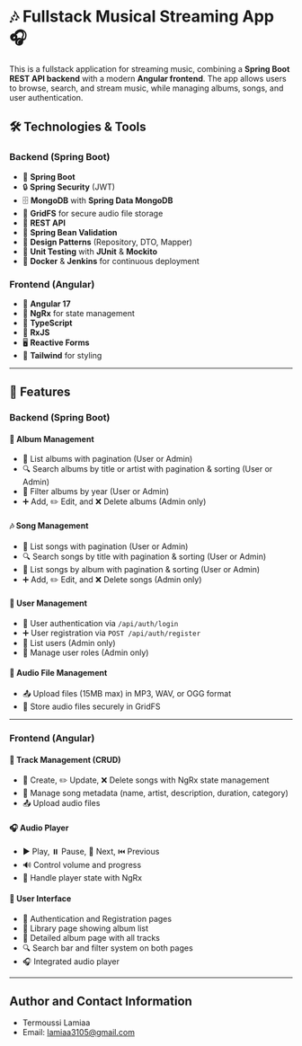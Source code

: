 # 🎶 Fullstack Musical Streaming App 🎧

This is a fullstack application for streaming music, combining a **Spring Boot REST API backend** with a modern **Angular frontend**. The app allows users to browse, search, and stream music, while managing albums, songs, and user authentication.

## 🛠️ Technologies & Tools

### Backend (Spring Boot)
- 🚀 **Spring Boot**
- 🔒 **Spring Security** (JWT)
- 🗄️ **MongoDB** with **Spring Data MongoDB**
- 🎵 **GridFS** for secure audio file storage
- 🔌 **REST API**
- 🔄 **Spring Bean Validation**
- 🧩 **Design Patterns** (Repository, DTO, Mapper)
- 🧪 **Unit Testing** with **JUnit** & **Mockito**
- 🐳 **Docker** & **Jenkins** for continuous deployment

### Frontend (Angular)
- 🔶 **Angular 17**
- 🔄 **NgRx** for state management
- 📝 **TypeScript**
- 🔀 **RxJS**
- 🖥️ **Reactive Forms**
- 🌟 **Tailwind** for styling

---

## 🚀 Features

### Backend (Spring Boot)
#### 🎵 **Album Management**
- 📜 List albums with pagination (User or Admin)
- 🔍 Search albums by title or artist with pagination & sorting (User or Admin)
- 🔄 Filter albums by year (User or Admin)
- ➕ Add, ✏️ Edit, and ❌ Delete albums (Admin only)

#### 🎶 **Song Management**
- 📜 List songs with pagination (User or Admin)
- 🔍 Search songs by title with pagination & sorting (User or Admin)
- 🎵 List songs by album with pagination & sorting (User or Admin)
- ➕ Add, ✏️ Edit, and ❌ Delete songs (Admin only)

#### 👥 **User Management**
- 🔑 User authentication via `/api/auth/login`
- ➕ User registration via `POST /api/auth/register`
- 👤 List users (Admin only)
- 🔄 Manage user roles (Admin only)

#### 📂 **Audio File Management**
- 📤 Upload files (15MB max) in MP3, WAV, or OGG format
- 💾 Store audio files securely in GridFS

---

### Frontend (Angular)
#### 🎵 **Track Management (CRUD)**
- 📝 Create, ✏️ Update, ❌ Delete songs with NgRx state management
- 📜 Manage song metadata (name, artist, description, duration, category)
- 📤 Upload audio files

#### 🎧 **Audio Player**
- ▶️ Play, ⏸️ Pause, 🔄 Next, ⏮️ Previous
- 🔊 Control volume and progress
- 🔁 Handle player state with NgRx

#### 📱 **User Interface**
- 🔑 Authentication and Registration pages
- 🎵 Library page showing album list
- 📀 Detailed album page with all tracks
- 🔍 Search bar and filter system on both pages
- 🎧 Integrated audio player

---

## Author and Contact Information
- Termoussi Lamiaa 
- Email: lamiaa3105@gmail.com
